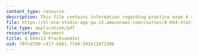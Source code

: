 ```yaml
---
content_type: resource
description: This file contains information regarding practice exam 4 solution.
file: https://ol-ocw-studio-app-qa.s3.amazonaws.com/courses/8-044-statistical-physics-i-spring-2013/78fcd390c417b66177e0592e12471308_MIT8_044S14_praexam4sol_03.pdf
file_type: application/pdf
resourcetype: Document
title: 8.044s13 PracExam4Sol
uid: 78fcd390-c417-b661-77e0-592e12471308
---
```

